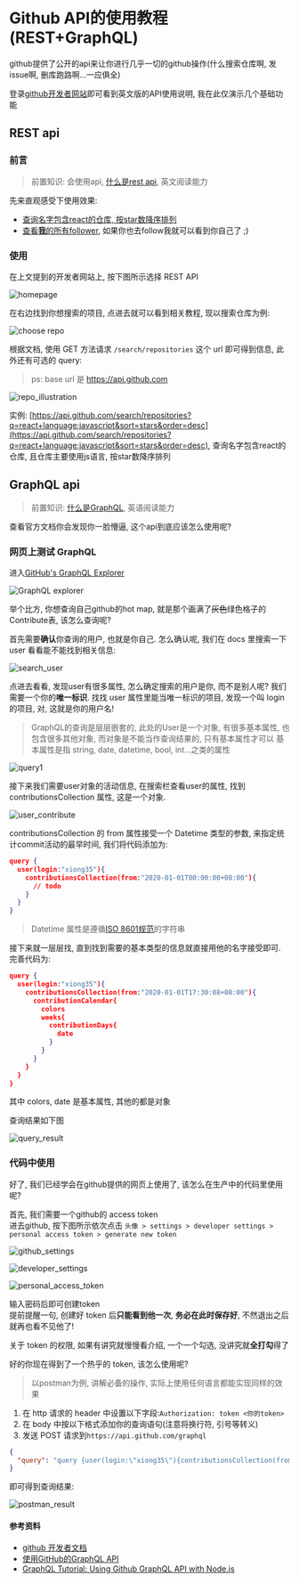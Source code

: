 
# Github API的使用教程(REST+GraphQL)

github提供了公开的api来让你进行几乎一切的github操作(什么搜索仓库啊, 发issue啊, 删库跑路啊...一应俱全)

登录[github开发者网站](https://developer.github.com/)即可看到英文版的API使用说明, 我在此仅演示几个基础功能

## REST api

### 前言

> 前置知识: 会使用api, [什么是rest api](https://blog.csdn.net/D_R_L_T/article/details/82562902), 英文阅读能力

先来直观感受下使用效果:

- [查询名字包含react的仓库, 按star数降序排列](https://api.github.com/search/repositories?q=react&sort=stars&order=desc)
- [查看**我**的所有follower](https://api.github.com/users/xiong35/followers), 如果你也去follow我就可以看到你自己了 ;)

### 使用

在上文提到的开发者网站上, 按下图所示选择 REST API

![homepage](https://s1.ax1x.com/2020/06/30/N5jTAJ.png)

在右边找到你想搜索的项目, 点进去就可以看到相关教程, 现以搜索仓库为例:

![choose repo](https://s1.ax1x.com/2020/06/30/N5jq91.png)

根据文档, 使用 GET 方法请求 `/search/repositories` 这个 url 即可得到信息, 此外还有可选的 query:

> ps: base url 是 https://api.github.com

![repo_illustration](https://s1.ax1x.com/2020/06/30/N5jxBD.png)

实例: [https://api.github.com/search/repositories?q=react+language:javascript&sort=stars&order=desc](https://api.github.com/search/repositories?q=react+language:javascript&sort=stars&order=desc), 查询名字包含react的仓库, 且仓库主要使用js语言, 按star数降序排列

## GraphQL api

> 前置知识: [什么是GraphQL](https://www.zhihu.com/question/264629587), 英语阅读能力

查看官方文档你会发现你一脸懵逼, 这个api到底应该怎么使用呢?

### 网页上测试 GraphQL

进入[GitHub's GraphQL Explorer](https://developer.github.com/v4/explorer/)

![GraphQL explorer](https://s1.ax1x.com/2020/06/30/N5jHhR.png)

举个比方, 你想查询自己github的hot map, 就是那个画满了<del>灰色</del>绿色格子的Contribute表, 该怎么查询呢?

首先需要**确认**你查询的用户, 也就是你自己. 怎么确认呢, 我们在 docs 里搜索一下 user 看看能不能找到相关信息:

![search_user](https://s1.ax1x.com/2020/06/30/N5jvnO.png)

点进去看看, 发现user有很多属性, 怎么确定搜索的用户是你, 而不是别人呢? 我们需要一个你的**唯一标识**. 找找 user 属性里能当唯一标识的项目, 发现一个叫 login 的项目, 对, 这就是你的用户名!

> GraphQL的查询是层层嵌套的, 此处的User是一个对象, 有很多基本属性, 也包含很多其他对象, 而对象是不能当作查询结果的, 只有基本属性才可以
> 基本属性是指 string, date, datetime, bool, int...之类的属性

![query1](https://s1.ax1x.com/2020/06/30/N5jzHe.png)

接下来我们需要user对象的活动信息, 在搜索栏查看user的属性, 找到 contributionsCollection 属性, 这是一个对象.

![user_contribute](https://s1.ax1x.com/2020/06/30/N5vpAH.png)

contributionsCollection 的 from 属性接受一个 Datetime 类型的参数, 来指定统计commit活动的最早时间, 我们将代码添加为:

```json
query {
  user(login:"xiong35"){
    contributionsCollection(from:"2020-01-01T00:00:00+08:00"){
      // todo
    }
  }
}
```

> Datetime 属性是遵循[ISO 8601规范](https://baike.baidu.com/item/ISO%208601/3910715?fr=aladdin)的字符串

接下来就一层层找, 直到找到需要的基本类型的信息就直接用他的名字接受即可. 完善代码为:

```json
query {
  user(login:"xiong35"){
    contributionsCollection(from:"2020-01-01T17:30:08+08:00"){
      contributionCalendar{
        colors
        weeks{
          contributionDays{
            date
          }
        }
      }
    }
  }
}
```

其中 colors, date 是基本属性, 其他的都是对象  

查询结果如下图

![query_result](https://s1.ax1x.com/2020/06/30/N5jXjK.png)

### 代码中使用

好了, 我们已经学会在github提供的网页上使用了, 该怎么在生产中的代码里使用呢?

首先, 我们需要一个github的 access token  
进去github, 按下图所示依次点击 `头像 > settings > developer settings > personal access token > generate new token`

![github_settings](https://s1.ax1x.com/2020/06/30/N5j7N9.png)

![developer_settings](https://s1.ax1x.com/2020/06/30/N5jI74.png)

![personal_access_token](https://s1.ax1x.com/2020/06/30/N5jL1x.png)

输入密码后即可创建token  
提前提醒一句, 创建好 token 后**只能看到他一次**, **务必在此时保存好**, 不然退出之后就再也看不见他了!  

关于 token 的权限, 如果有讲究就慢慢看介绍, 一个一个勾选, 没讲究就**全打勾**得了

好的你现在得到了一个热乎的 token, 该怎么使用呢?

> 以postman为例, 讲解必备的操作, 实际上使用任何语言都能实现同样的效果

1. 在 http 请求的 header 中设置以下字段:`Authorization: token <你的token>`
2. 在 body 中按以下格式添加你的查询语句(注意将换行符, 引号等转义)
3. 发送 POST 请求到`https://api.github.com/graphql`

```json
{
  "query": "query {user(login:\"xiong35\"){contributionsCollection(from:\"2020-01-01T17:30:08+08:00\"){contributionCalendar{colors weeks{contributionDays{date}}}}}}"
}
```

即可得到查询结果:

![postman_result](https://s1.ax1x.com/2020/06/30/N5jOc6.png)

#### 参考资料

- [github 开发者文档](https://developer.github.com/)
- [使用GitHub的GraphQL API](https://blog.csdn.net/caiqiiqi/article/details/97936365)
- [GraphQL Tutorial: Using Github GraphQL API with Node.js](https://www.scaledrone.com/blog/graphql-tutorial-using-github-graphql-api-with-nodejs/)